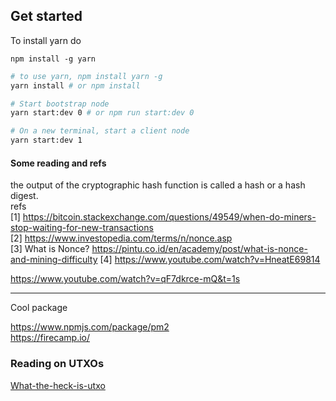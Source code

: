 ## Get started

To install yarn do

```
npm install -g yarn
```

```bash
# to use yarn, npm install yarn -g
yarn install # or npm install

# Start bootstrap node
yarn start:dev 0 # or npm run start:dev 0

# On a new terminal, start a client node
yarn start:dev 1
```

#### Some reading and refs

the output of the cryptographic hash function is called a hash or a hash digest.  
refs  
[1] https://bitcoin.stackexchange.com/questions/49549/when-do-miners-stop-waiting-for-new-transactions  
[2] https://www.investopedia.com/terms/n/nonce.asp  
[3] What is Nonce? https://pintu.co.id/en/academy/post/what-is-nonce-and-mining-difficulty
[4] https://www.youtube.com/watch?v=HneatE69814

https://www.youtube.com/watch?v=qF7dkrce-mQ&t=1s

<hr/>
Cool package

https://www.npmjs.com/package/pm2  
https://firecamp.io/

### Reading on UTXOs

[What-the-heck-is-utxo](https://medium.com/bitbees/what-the-heck-is-utxo-ca68f2651819)
